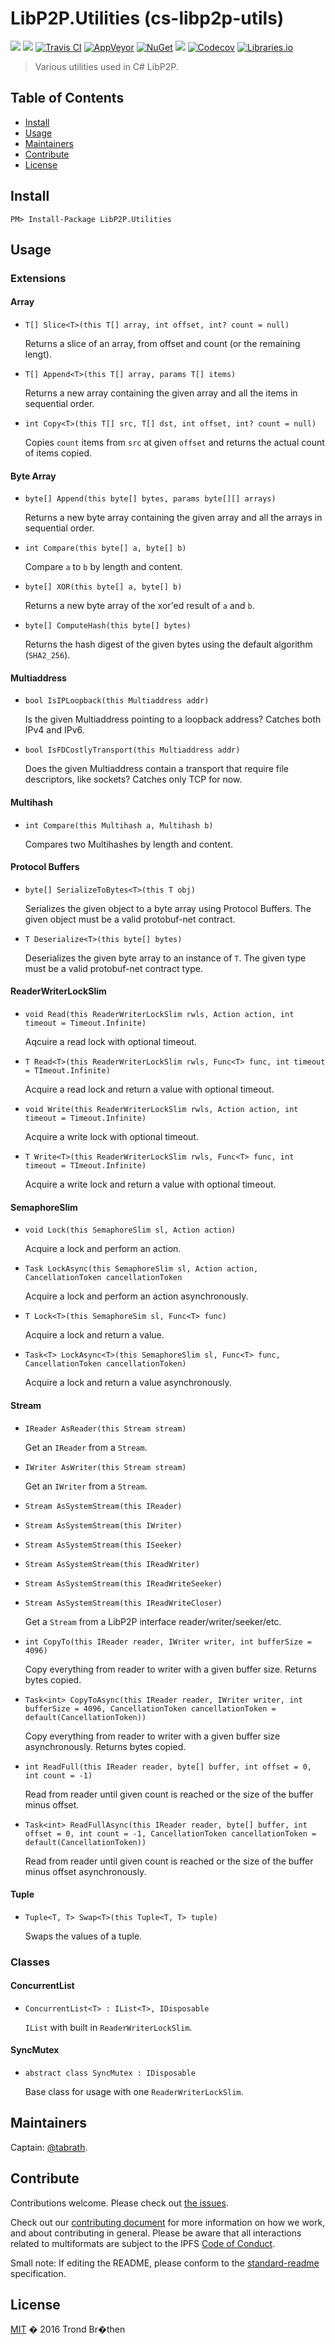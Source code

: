 # LibP2P.Utilities (cs-libp2p-utils)

[![](https://img.shields.io/badge/project-libp2p-blue.svg?style=flat-square)](https://github.com/libp2p/libp2p)
[![](https://img.shields.io/badge/freenode-%23ipfs-blue.svg?style=flat-square)](https://webchat.freenode.net/?channels=%23ipfs)
[![Travis CI](https://img.shields.io/travis/libp2p/cs-libp2p-utils.svg?style=flat-square&branch=master)](https://travis-ci.org/libp2p/cs-libp2p-utils)
[![AppVeyor](https://img.shields.io/appveyor/ci/tabrath/cs-libp2p-utils/master.svg?style=flat-square)](https://ci.appveyor.com/project/tabrath/cs-libp2p-utils)
[![NuGet](https://buildstats.info/nuget/LibP2P.Utilities)](https://www.nuget.org/packages/LibP2P.Utilities/)
[![](https://img.shields.io/badge/readme%20style-standard-brightgreen.svg?style=flat-square)](https://github.com/RichardLitt/standard-readme)
[![Codecov](https://img.shields.io/codecov/c/github/libp2p/cs-libp2p-utils/master.svg?style=flat-square)](https://codecov.io/gh/libp2p-utils/cs-libp2p-utils)
[![Libraries.io](https://img.shields.io/librariesio/github/libp2p/cs-libp2p-utils.svg?style=flat-square)](https://libraries.io/github/libp2p/cs-libp2p-utils)

>Various utilities used in C# LibP2P.

## Table of Contents

- [Install](#install)
- [Usage](#usage)
- [Maintainers](#maintainers)
- [Contribute](#contribute)
- [License](#license)

## Install

    PM> Install-Package LibP2P.Utilities

## Usage

### Extensions

#### Array

- `T[] Slice<T>(this T[] array, int offset, int? count = null)`

  Returns a slice of an array, from offset and count (or the remaining lengt).

- `T[] Append<T>(this T[] array, params T[] items)`

  Returns a new array containing the given array and all the items in sequential order.

- `int Copy<T>(this T[] src, T[] dst, int offset, int? count = null)`

  Copies `count` items from `src` at given `offset` and returns the actual count of items copied.


#### Byte Array

- `byte[] Append(this byte[] bytes, params byte[][] arrays)`

  Returns a new byte array containing the given array and all the arrays in sequential order.

- `int Compare(this byte[] a, byte[] b)`

  Compare `a` to `b` by length and content.

- `byte[] XOR(this byte[] a, byte[] b)`

  Returns a new byte array of the xor'ed result of `a` and `b`.

- `byte[] ComputeHash(this byte[] bytes)`

  Returns the hash digest of the given bytes using the default algorithm (`SHA2_256`).

#### Multiaddress

- `bool IsIPLoopback(this Multiaddress addr)`

  Is the given Multiaddress pointing to a loopback address? Catches both IPv4 and IPv6.

- `bool IsFDCostlyTransport(this Multiaddress addr)`

  Does the given Multiaddress contain a transport that require file descriptors, like sockets?
  Catches only TCP for now.

#### Multihash

- `int Compare(this Multihash a, Multihash b)`

  Compares two Multihashes by length and content.

#### Protocol Buffers

- `byte[] SerializeToBytes<T>(this T obj)`

  Serializes the given object to a byte array using Protocol Buffers.
  The given object must be a valid protobuf-net contract.

- `T Deserialize<T>(this byte[] bytes)`

  Deserializes the given byte array to an instance of `T`.
  The given type must be a valid protobuf-net contract type.

#### ReaderWriterLockSlim

- `void Read(this ReaderWriterLockSlim rwls, Action action, int timeout = Timeout.Infinite)`

  Aqcuire a read lock with optional timeout.

- `T Read<T>(this ReaderWriterLockSlim rwls, Func<T> func, int timeout = TImeout.Infinite)`

  Acquire a read lock and return a value with optional timeout.

- `void Write(this ReaderWriterLockSlim rwls, Action action, int timeout = Timeout.Infinite)`

  Acquire a write lock with optional timeout.

- `T Write<T>(this ReaderWriterLockSlim rwls, Func<T> func, int timeout = TImeout.Infinite)`

  Acquire a write lock and return a value with optional timeout.

#### SemaphoreSlim

- `void Lock(this SemaphoreSlim sl, Action action)`

  Acquire a lock and perform an action.

- `Task LockAsync(this SemaphoreSlim sl, Action action, CancellationToken cancellationToken`

  Acquire a lock and perform an action asynchronously.

- `T Lock<T>(this SemaphoreSim sl, Func<T> func)`

  Acquire a lock and return a value.

- `Task<T> LockAsync<T>(this SemaphoreSlim sl, Func<T> func, CancellationToken cancellationToken)`

  Acquire a lock and return a value asynchronously.

#### Stream

- `IReader AsReader(this Stream stream)`

  Get an `IReader` from a `Stream`.

- `IWriter AsWriter(this Stream stream)`

  Get an `IWriter` from a `Stream`.

- `Stream AsSystemStream(this IReader)`
- `Stream AsSystemStream(this IWriter)`
- `Stream AsSystemStream(this ISeeker)`
- `Stream AsSystemStream(this IReadWriter)`
- `Stream AsSystemStream(this IReadWriteSeeker)`
- `Stream AsSystemStream(this IReadWriteCloser)`

  Get a `Stream` from a LibP2P interface reader/writer/seeker/etc.

- `int CopyTo(this IReader reader, IWriter writer, int bufferSize = 4096)`

  Copy everything from reader to writer with a given buffer size. Returns bytes copied.

- `Task<int> CopyToAsync(this IReader reader, IWriter writer, int bufferSize = 4096, CancellationToken cancellationToken = default(CancellationToken))`

  Copy everything from reader to writer with a given buffer size asynchronously. Returns bytes copied.

- `int ReadFull(this IReader reader, byte[] buffer, int offset = 0, int count = -1)`

  Read from reader until given count is reached or the size of the buffer minus offset.

- `Task<int> ReadFullAsync(this IReader reader, byte[] buffer, int offset = 0, int count = -1, CancellationToken cancellationToken = default(CancellationToken))`

  Read from reader until given count is reached or the size of the buffer minus offset asynchronously.

#### Tuple

- `Tuple<T, T> Swap<T>(this Tuple<T, T> tuple)`

  Swaps the values of a tuple.

### Classes

#### ConcurrentList

- `ConcurrentList<T> : IList<T>, IDisposable`

  `IList` with built in `ReaderWriterLockSlim`.

#### SyncMutex

- `abstract class SyncMutex : IDisposable`

  Base class for usage with one `ReaderWriterLockSlim`.

## Maintainers

Captain: [@tabrath](https://github.com/tabrath).

## Contribute

Contributions welcome. Please check out [the issues](https://github.com/libp2p/cs-libp2p-utilities/issues).

Check out our [contributing document](https://github.com/multiformats/multiformats/blob/master/contributing.md) for more information on how we work, and about contributing in general. Please be aware that all interactions related to multiformats are subject to the IPFS [Code of Conduct](https://github.com/ipfs/community/blob/master/code-of-conduct.md).

Small note: If editing the README, please conform to the [standard-readme](https://github.com/RichardLitt/standard-readme) specification.

## License

[MIT](LICENSE) � 2016 Trond Br�then
